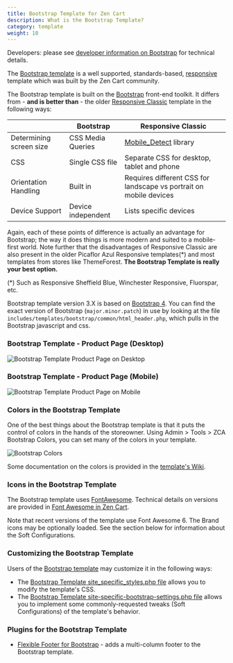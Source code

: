 ```yaml
---
title: Bootstrap Template for Zen Cart
description: What is the Bootstrap Template? 
category: template
weight: 10
---
```


Developers: please see [developer information on Bootstrap](/dev/libraries/bootstrap/) for technical details.

The [Bootstrap template](https://www.zen-cart.com/downloads.php?do=file&id=2191) is a well supported, standards-based, [responsive](/user/template/responsive/) template which was built by the Zen Cart community. 

The Bootstrap template is built on the [Bootstrap](https://getbootstrap.com/) front-end toolkit.  It differs from - **and is better than** - the older [Responsive Classic](/user/template/responsive_classic/) template in the following ways: 

||Bootstrap|Responsive Classic| 
-|-|-|
|Determining screen size|CSS Media Queries | [Mobile_Detect](http://mobiledetect.net/) library |
|CSS|Single CSS file|Separate CSS for desktop, tablet and phone|
|Orientation Handling|Built in|Requires different CSS for landscape vs portrait on mobile devices|
|Device Support|Device independent|Lists specific devices|

Again, each of these points of difference is actually an advantage for Bootstrap; the way it does things is more modern and suited to a mobile-first world.  Note further that the disadvantages of Responsive Classic are also present in the older Picaflor Azul Responsive templates(*) and most templates from stores like ThemeForest.  **The Bootstrap Template is really your best option.** 

(*) Such as Responsive Sheffield Blue, Winchester Responsive, Fluorspar, etc.

Bootstrap template version 3.X is based on [Bootstrap 4](https://getbootstrap.com/docs/4.6/getting-started/introduction/).  You can find the exact version of Bootstrap (`major.minor.patch`) in use by looking at the file `includes/templates/bootstrap/common/html_header.php`, which pulls in the Bootstrap javascript and css.

### Bootstrap Template - Product Page (Desktop) 
![Bootstrap Template Product Page on Desktop](/images/bootstrap_desktop.png)

### Bootstrap Template - Product Page (Mobile) 
![Bootstrap Template Product Page on Mobile](/images/bootstrap_full.png)

### Colors in the Bootstrap Template

One of the best things about the Bootstrap template is that it puts the control of colors in the hands of the storeowner.  Using Admin > Tools > ZCA Bootstrap Colors, you can set many of the colors in your template. 

![Bootstrap Colors](/images/bootstrap_colors.png)

Some documentation on the colors is provided in the [template's Wiki](https://github.com/lat9/ZCA-Bootstrap-Template/wiki/ZCA-Bootstrap-Stylesheets-and-Colors).

### Icons in the Bootstrap Template 

The Bootstrap template uses [FontAwesome](/user/template/font_awesome/).  Technical details on versions are provided in [Font Awesome in Zen Cart](/dev/libraries/font_awesome/). 

Note that recent versions of the template use Font Awesome 6. The Brand icons may be optionally loaded.  See the section below for information about the Soft Configurations.

### Customizing the Bootstrap Template 

Users of the [Bootstrap template](/user/template/bootstrap/) may customize it in the following ways: 

- The [Bootstrap Template site_specific_styles.php file](https://github.com/lat9/ZCA-Bootstrap-Template/wiki/Frequently-Asked-Questions) allows you to modify the template's CSS.
- The [Bootstrap Template site-specific-bootstrap-settings.php file](https://github.com/lat9/ZCA-Bootstrap-Template/wiki/%22Soft%22-Configuration-Settings) allows you to implement some commonly-requested tweaks (Soft Configurations) of the template's behavior.

### Plugins for the Bootstrap Template 

- [Flexible Footer for Bootstrap](https://www.zen-cart.com/downloads.php?do=file&id=2397) - adds a multi-column footer to the Bootstrap template.


